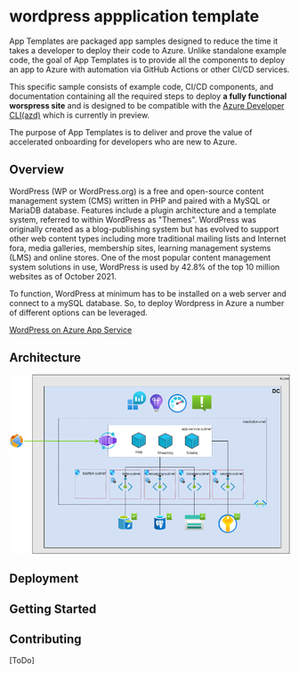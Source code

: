 # wordpress appplication template
App Templates are packaged app samples designed to reduce the time it takes a developer to deploy their code to Azure. Unlike standalone example code, the goal of App Templates is to provide all the components to deploy an app to Azure with automation via GitHub Actions or other CI/CD services. 

This specific sample consists of example code, CI/CD components, and documentation containing all the required steps to deploy **a fully functional worspress site** and is designed to be compatible with the [Azure Developer CLI(azd)](https://github.com/Azure/azure-dev/) which is currently in preview.

The purpose of App Templates is to deliver and prove the value of accelerated onboarding for developers who are new to Azure.
## Overview 

WordPress (WP or WordPress.org) is a free and open-source content management system (CMS) written in PHP and paired with a MySQL or MariaDB database. Features include a plugin architecture and a template system, referred to within WordPress as "Themes". WordPress was originally created as a blog-publishing system but has evolved to support other web content types including more traditional mailing lists and Internet fora, media galleries, membership sites, learning management systems (LMS) and online stores. One of the most popular content management system solutions in use, WordPress is used by 42.8% of the top 10 million websites as of October 2021.

To function, WordPress at minimum has to be installed on a web server and connect to a mySQL database. So, to deploy Wordpress in Azure a number of different options can be leveraged.

[WordPress on Azure App Service](https://learn.microsoft.com/en-us/azure/app-service/quickstart-wordpress)


## Architecture
![Architecture](assets/azure.png)
## Deployment

## Getting Started

## Contributing

[ToDo]
